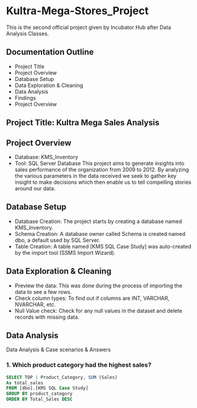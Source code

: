 # Kultra-Mega-Stores_Project
This is the second official project given by Incubator Hub after Data Analysis Classes.

## Documentation Outline
 - Project Title
 - Project Overview
 - Database Setup
 - Data Exploration & Cleaning
 - Data Analysis
 - Findings
 - Project Overview
   
## Project Title: Kultra Mega Sales Analysis
## Project Overview
   - Database: KMS_Inventory
   - Tool: SQL Server Database
This project aims to generate insights into sales performance of the organization from 2009 to 2012. By analyzing the various parameters in the data received we seek to gather key insight to make decisions which then enable us to tell compelling stories around our data.

## Database Setup
 - Database Creation: The project starts by creating a database named KMS_Inventory.
 - Schema Creation: A database owner called Schema is created named dbo, a default used by SQL Server.
 - Table Creation: A table named [KMS SQL Case Study] was auto-created by the import tool (SSMS Import Wizard).

## Data Exploration & Cleaning
 - Preview the data: This was done during the process of importing the data to see a few rows.
 - Check column types: To find out if columns are INT, VARCHAR, NVARCHAR, etc.
 - Null Value check: Check for any null values in the dataset and delete records with missing data.

## Data Analysis
Data Analysis & Case scenarios & Answers
   ### 1. Which product category had the highest sales?
``` SQL
SELECT TOP 1 Product_Category, SUM (Sales)
As total_sales
FROM [dbo].[KMS SQL Case Study]
GROUP BY product_category
ORDER BY Total_Sales DESC





